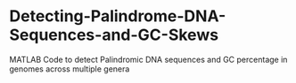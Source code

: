 # Detecting-Palindrome-DNA-Sequences-and-GC-Skews
MATLAB Code to detect Palindromic DNA sequences and GC percentage in genomes across multiple genera
